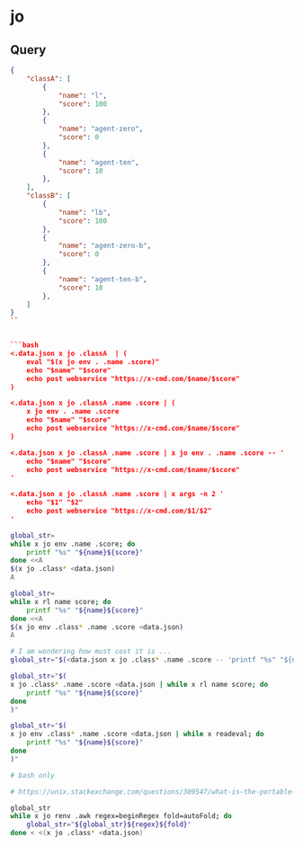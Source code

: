 # jo

## Query

```json
{
    "classA": [
        {
            "name": "l",
            "score": 100
        },
        {
            "name": "agent-zero",
            "score": 0
        },
        {
            "name": "agent-ten",
            "score": 10
        },
    ],
    "classB": [
        {
            "name": "lb",
            "score": 100
        },
        {
            "name": "agent-zero-b",
            "score": 0
        },
        {
            "name": "agent-ten-b",
            "score": 10
        },
    ]
}
``


```bash
<.data.json x jo .classA  | (
    eval "$(x jo env . .name .score)"
    echo "$name" "$score"
    echo post webservice "https://x-cmd.com/$name/$score"
)

<.data.json x jo .classA .name .score | (
    x jo env . .name .score
    echo "$name" "$score"
    echo post webservice "https://x-cmd.com/$name/$score"
)

<.data.json x jo .classA .name .score | x jo env . .name .score -- '
    echo "$name" "$score"
    echo post webservice "https://x-cmd.com/$name/$score"
'

<.data.json x jo .classA .name .score | x args -n 2 '
    echo "$1" "$2"
    echo post webservice "https://x-cmd.com/$1/$2"
'
```


```bash
global_str=
while x jo env .name .score; do
    printf "%s" "${name}${score}"
done <<A
$(x jo .class* <data.json)
A

global_str=
while x rl name score; do
    printf "%s" "${name}${score}"
done <<A
$(x jo env .class* .name .score <data.json)
A

# I am wondering how must cost it is ...
global_str="$(<data.json x jo .class* .name .score -- 'printf "%s" "${name}${score}"')"

global_str="$(
x jo .class* .name .score <data.json | while x rl name score; do
    printf "%s" "${name}${score}"
done
)"

global_str="$(
x jo env .class* .name .score <data.json | while x readeval; do
    printf "%s" "${name}${score}"
done
)"

# bash only

# https://unix.stackexchange.com/questions/309547/what-is-the-portable-posix-way-to-achieve-process-substitution

global_str
while x jo renv .awk regex=beginRegex fold=autoFold; do
    global_str="${global_str}${regex}${fold}"
done < <(x jo .class* <data.json)
```

